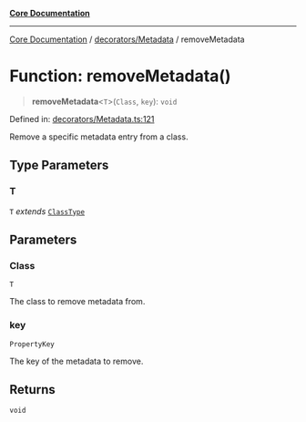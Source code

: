 [**Core Documentation**](../../../README.md)

***

[Core Documentation](../../../README.md) / [decorators/Metadata](../README.md) / removeMetadata

# Function: removeMetadata()

> **removeMetadata**\<`T`\>(`Class`, `key`): `void`

Defined in: [decorators/Metadata.ts:121](https://github.com/stonemjs/core/blob/e2200da501349da1fec304d821c002bb6d055b61/src/decorators/Metadata.ts#L121)

Remove a specific metadata entry from a class.

## Type Parameters

### T

`T` *extends* [`ClassType`](../../../declarations/type-aliases/ClassType.md)

## Parameters

### Class

`T`

The class to remove metadata from.

### key

`PropertyKey`

The key of the metadata to remove.

## Returns

`void`

